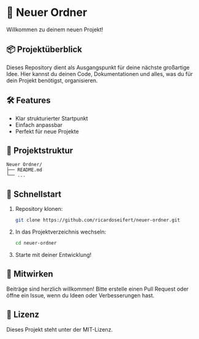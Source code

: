 # 🚀 Neuer Ordner

Willkommen zu deinem neuen Projekt!

## 📦 Projektüberblick

Dieses Repository dient als Ausgangspunkt für deine nächste großartige Idee. Hier kannst du deinen Code, Dokumentationen und alles, was du für dein Projekt benötigst, organisieren.

## 🛠️ Features
- Klar strukturierter Startpunkt
- Einfach anpassbar
- Perfekt für neue Projekte

## 📁 Projektstruktur

```
Neuer Ordner/
├── README.md
└── ...
```

## 🚀 Schnellstart

1. Repository klonen:
   ```bash
   git clone https://github.com/ricardoseifert/neuer-ordner.git
   ```
2. In das Projektverzeichnis wechseln:
   ```bash
   cd neuer-ordner
   ```
3. Starte mit deiner Entwicklung!

## 🤝 Mitwirken

Beiträge sind herzlich willkommen! Bitte erstelle einen Pull Request oder öffne ein Issue, wenn du Ideen oder Verbesserungen hast.

## 📄 Lizenz

Dieses Projekt steht unter der MIT-Lizenz.
